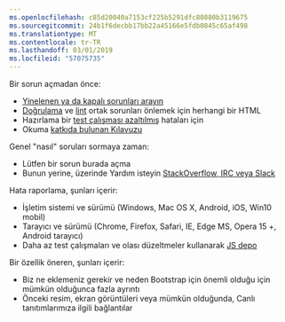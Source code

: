 ```yaml
---
ms.openlocfilehash: c85d20040a7153cf225b5291dfc80880b3119675
ms.sourcegitcommit: 24b1f6decbb17bb22a45166e5fdb0845c65af498
ms.translationtype: MT
ms.contentlocale: tr-TR
ms.lasthandoff: 03/01/2019
ms.locfileid: "57075735"
---
```

Bir sorun açmadan önce:

- [Yinelenen ya da kapalı sorunları arayın](https://github.com/twbs/bootstrap/issues?utf8=%E2%9C%93&q=is%3Aissue)
- [Doğrulama](http://validator.w3.org/nu/) ve [lint](https://github.com/twbs/bootlint#in-the-browser) ortak sorunları önlemek için herhangi bir HTML
- Hazırlama bir [test çalışması azaltılmış](https://css-tricks.com/reduced-test-cases/) hataları için
- Okuma [katkıda bulunan Kılavuzu](https://github.com/twbs/bootstrap/blob/master/CONTRIBUTING.md)

Genel "nasıl" soruları sormaya zaman:

- Lütfen bir sorun burada açma
- Bunun yerine, üzerinde Yardım isteyin [StackOverflow, IRC veya Slack](https://github.com/twbs/bootstrap/blob/master/README.md#community)

Hata raporlama, şunları içerir:

- İşletim sistemi ve sürümü (Windows, Mac OS X, Android, iOS, Win10 mobil)
- Tarayıcı ve sürümü (Chrome, Firefox, Safari, IE, Edge MS, Opera 15 +, Android tarayıcı)
- Daha az test çalışmaları ve olası düzeltmeler kullanarak [JS depo](https://jsbin.com)

Bir özellik öneren, şunları içerir:

- Biz ne eklemeniz gerekir ve neden Bootstrap için önemli olduğu için mümkün olduğunca fazla ayrıntı
- Önceki resim, ekran görüntüleri veya mümkün olduğunda, Canlı tanıtımlarımıza ilgili bağlantılar
